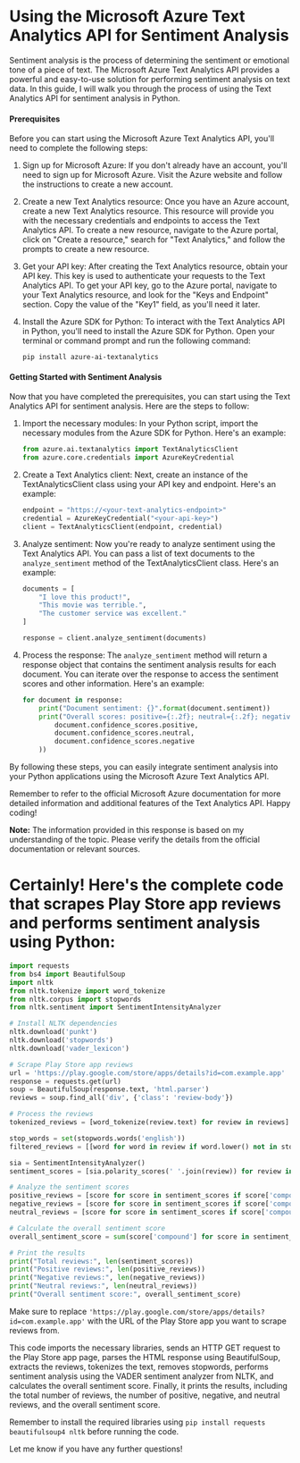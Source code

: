 # Using the Microsoft Azure Text Analytics API for Sentiment Analysis #

Sentiment analysis is the process of determining the sentiment or emotional tone of a piece of text. The Microsoft Azure Text Analytics API provides a powerful and easy-to-use solution for performing sentiment analysis on text data. In this guide, I will walk you through the process of using the Text Analytics API for sentiment analysis in Python.

#### Prerequisites

Before you can start using the Microsoft Azure Text Analytics API, you'll need to complete the following steps:

1. Sign up for Microsoft Azure: If you don't already have an account, you'll need to sign up for Microsoft Azure. Visit the Azure website and follow the instructions to create a new account.

2. Create a new Text Analytics resource: Once you have an Azure account, create a new Text Analytics resource. This resource will provide you with the necessary credentials and endpoints to access the Text Analytics API. To create a new resource, navigate to the Azure portal, click on "Create a resource," search for "Text Analytics," and follow the prompts to create a new resource.

3. Get your API key: After creating the Text Analytics resource, obtain your API key. This key is used to authenticate your requests to the Text Analytics API. To get your API key, go to the Azure portal, navigate to your Text Analytics resource, and look for the "Keys and Endpoint" section. Copy the value of the "Key1" field, as you'll need it later.

4. Install the Azure SDK for Python: To interact with the Text Analytics API in Python, you'll need to install the Azure SDK for Python. Open your terminal or command prompt and run the following command:

   ```
   pip install azure-ai-textanalytics
   ```

#### Getting Started with Sentiment Analysis

Now that you have completed the prerequisites, you can start using the Text Analytics API for sentiment analysis. Here are the steps to follow:

1. Import the necessary modules: In your Python script, import the necessary modules from the Azure SDK for Python. Here's an example:

   ```python
   from azure.ai.textanalytics import TextAnalyticsClient
   from azure.core.credentials import AzureKeyCredential
   ```

2. Create a Text Analytics client: Next, create an instance of the TextAnalyticsClient class using your API key and endpoint. Here's an example:

   ```python
   endpoint = "https://<your-text-analytics-endpoint>"
   credential = AzureKeyCredential("<your-api-key>")
   client = TextAnalyticsClient(endpoint, credential)
   ```

3. Analyze sentiment: Now you're ready to analyze sentiment using the Text Analytics API. You can pass a list of text documents to the `analyze_sentiment` method of the TextAnalyticsClient class. Here's an example:

   ```python
   documents = [
       "I love this product!",
       "This movie was terrible.",
       "The customer service was excellent."
   ]

   response = client.analyze_sentiment(documents)
   ```

4. Process the response: The `analyze_sentiment` method will return a response object that contains the sentiment analysis results for each document. You can iterate over the response to access the sentiment scores and other information. Here's an example:

   ```python
   for document in response:
       print("Document sentiment: {}".format(document.sentiment))
       print("Overall scores: positive={:.2f}; neutral={:.2f}; negative={:.2f}".format(
           document.confidence_scores.positive,
           document.confidence_scores.neutral,
           document.confidence_scores.negative
       ))
   ```

By following these steps, you can easily integrate sentiment analysis into your Python applications using the Microsoft Azure Text Analytics API.

Remember to refer to the official Microsoft Azure documentation for more detailed information and additional features of the Text Analytics API. Happy coding!

**Note:** The information provided in this response is based on my understanding of the topic. Please verify the details from the official documentation or relevant sources.







# Certainly! Here's the complete code that scrapes Play Store app reviews and performs sentiment analysis using Python: #

```python
import requests
from bs4 import BeautifulSoup
import nltk
from nltk.tokenize import word_tokenize
from nltk.corpus import stopwords
from nltk.sentiment import SentimentIntensityAnalyzer

# Install NLTK dependencies
nltk.download('punkt')
nltk.download('stopwords')
nltk.download('vader_lexicon')

# Scrape Play Store app reviews
url = 'https://play.google.com/store/apps/details?id=com.example.app'
response = requests.get(url)
soup = BeautifulSoup(response.text, 'html.parser')
reviews = soup.find_all('div', {'class': 'review-body'})

# Process the reviews
tokenized_reviews = [word_tokenize(review.text) for review in reviews]

stop_words = set(stopwords.words('english'))
filtered_reviews = [[word for word in review if word.lower() not in stop_words] for review in tokenized_reviews]

sia = SentimentIntensityAnalyzer()
sentiment_scores = [sia.polarity_scores(' '.join(review)) for review in filtered_reviews]

# Analyze the sentiment scores
positive_reviews = [score for score in sentiment_scores if score['compound'] > 0]
negative_reviews = [score for score in sentiment_scores if score['compound'] < 0]
neutral_reviews = [score for score in sentiment_scores if score['compound'] == 0]

# Calculate the overall sentiment score
overall_sentiment_score = sum(score['compound'] for score in sentiment_scores) / len(sentiment_scores)

# Print the results
print("Total reviews:", len(sentiment_scores))
print("Positive reviews:", len(positive_reviews))
print("Negative reviews:", len(negative_reviews))
print("Neutral reviews:", len(neutral_reviews))
print("Overall sentiment score:", overall_sentiment_score)
```

Make sure to replace `'https://play.google.com/store/apps/details?id=com.example.app'` with the URL of the Play Store app you want to scrape reviews from.

This code imports the necessary libraries, sends an HTTP GET request to the Play Store app page, parses the HTML response using BeautifulSoup, extracts the reviews, tokenizes the text, removes stopwords, performs sentiment analysis using the VADER sentiment analyzer from NLTK, and calculates the overall sentiment score. Finally, it prints the results, including the total number of reviews, the number of positive, negative, and neutral reviews, and the overall sentiment score.

Remember to install the required libraries using `pip install requests beautifulsoup4 nltk` before running the code.

Let me know if you have any further questions!
